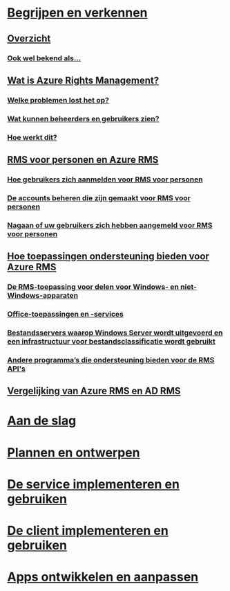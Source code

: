 # [Begrijpen en verkennen](azure-rights-management.md)
## [Overzicht](azure-rights-management.md)
### [Ook wel bekend als...](azure-rms-aka.md)
## [Wat is Azure Rights Management?](what-is-azure-rms.md)
### [Welke problemen lost het op?](azure-rms-problems-it-solves.md)
### [Wat kunnen beheerders en gebruikers zien?](what-admins-users-see.md)
### [Hoe werkt dit?](how-does-it-work.md)
## [RMS voor personen en Azure RMS](rms-for-individuals.md)
### [Hoe gebruikers zich aanmelden voor RMS voor personen](rms-for-individuals-user-sign-up.md)
### [De accounts beheren die zijn gemaakt voor RMS voor personen](rms-for-individuals-take-control.md)
### [Nagaan of uw gebruikers zich hebben aangemeld voor RMS voor personen](rms-for-individuals-identify-sign-up.md)
## [Hoe toepassingen ondersteuning bieden voor Azure RMS](applications-support.md)
### [De RMS-toepassing voor delen voor Windows- en niet-Windows-apparaten](sharing-app-support.md)
### [Office-toepassingen en -services](office-apps-services-support.md)
### [Bestandsservers waarop Windows Server wordt uitgevoerd en een infrastructuur voor bestandsclassificatie wordt gebruikt](file-server-support.md)
### [Andere programma’s die ondersteuning bieden voor de RMS API's](api-support.md)
## [Vergelijking van Azure RMS en AD RMS](compare-azure-rms-ad-rms.md)
# [Aan de slag](/rights-management/get-started/requirements-azure-rms)
# [Plannen en ontwerpen](/rights-management/plan-design/deployment-roadmap)
# [De service implementeren en gebruiken](/rights-management/deploy-use/activate-service)
# [De client implementeren en gebruiken](/rights-management/rms-client/use-client)
# [Apps ontwikkelen en aanpassen](/rights-management/develop/developers-guide)


<!--HONumber=Apr16_HO4-->


